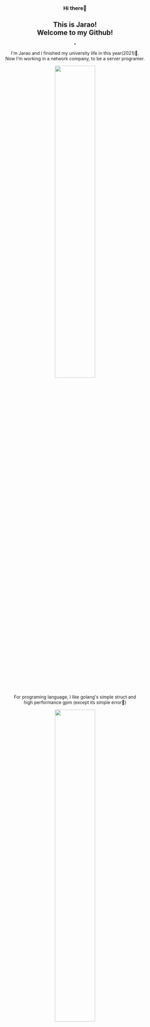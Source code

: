 <h3 align="center">Hi there👋</h3>
<h2 align="center">This is Jarao! <br>Welcome to my Github! <br>
    <div align="center">
        <a href="https://github.com/WROIATE">
            <img src="https://img.shields.io/badge/-Github-000?style=flat&logo=Github&logoColor=white" alt="">
        </a>
        <a href="https://space.bilibili.com/3074931"><img
                src="https://img.shields.io/badge/-Bilibili-blue?style=flat&logo=bilibili&logoColor=pink" alt=""></a>
    </div>
</h2>
<p align="center">I'm Jarao and I finished my university life in this year(2021)🎉.<br>
    Now I'm working in a network company, to be a server programer.</p>
<div align="center">
    <img width="50%" src="https://github-readme-stats.vercel.app/api?username=WROIATE&show_icons=true&theme=radical" />
</div>
<p align="center">For programing language, I like golang's simple struct and <br>high performance gpm
    (except its simple
    error🤣)</p>
<div align="center">
    <img width="50%"
        src="https://github-readme-stats.vercel.app/api/top-langs/?username=WROIATE&theme=radical&layout=compact&hide=html,css,stylus,less,scss,makefile">
</div>
<p align="center">
    I love Anime, Comic and some Games. I'm pleasure to <br>be your friend if you would like these too🥰.
</p>
<div align="center">
    <img width="50%"
        src="https://user-images.githubusercontent.com/44677306/140898014-491b859d-1945-446c-854c-7da1e208fb2d.png">
</div>
